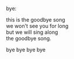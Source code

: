 bye:

this is the goodbye song  
we won't see you for long  
but we will sing along  
the goodbye song.

bye bye bye bye


